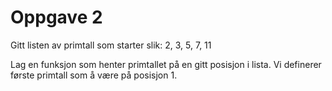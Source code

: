 # Oppgave 2

Gitt listen av primtall som starter slik:
2, 3, 5, 7, 11

Lag en funksjon som henter primtallet på en
gitt posisjon i lista. Vi definerer første primtall
som å være på posisjon 1.